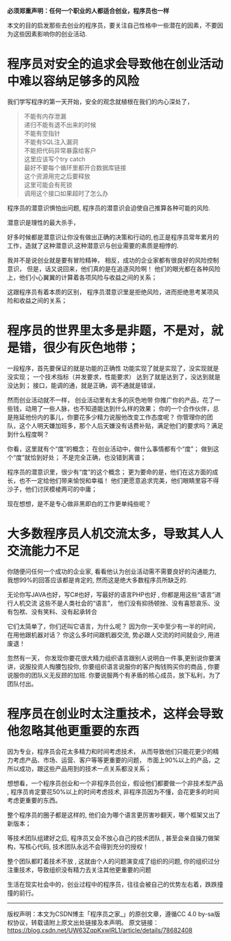 
**必须郑重声明：任何一个职业的人都适合创业，程序员也一样**

本文的目的启发那些去创业的程序员，要关注自己性格中一些潜在的因素，不要因为这些因素影响你的创业活动.

# 程序员对安全的追求会导致他在创业活动中难以容纳足够多的风险

我们学写程序的第一天开始，安全的观念就植根在我们的内心深处了，

>不能有内存泄漏<br>
>递归不能有退不出来的时候<br/>
>不能有空指针<br/>
>不能有SQL注入漏洞<br/>
>不能把代码异常暴露给客户<br/>
>这里应该写个try catch<br/>
>最好不要每个循环里都开合数据库链接<br/>
>这个资源用完之后要释放<br/>
>这里可能会有死锁<br/>
>调用这个接口如果超时了怎么办<br/>

程序员的潜意识惧怕出问题, 程序员的潜意识会迫使自己推算各种可能的风险.

潜意识是理性的最大杀手，

好多时候都是潜意识让你没有做出正确的决策和行动的,也正是程序员常年累月的工作，造就了这种潜意识,这种潜意识与创业需要的素质是相悖的.

我并不是说创业就是要有冒险精神， 相反，成功的企业家都有很良好的风险控制意识， 但是，话又说回来，他们真的是在追逐风险啊！ 他们的眼光都在各种风险上，他们小心翼翼的计算着各项风险与收益之间的关系；


这跟程序员有着本质的区别， 程序员潜意识里是拒绝风险，进而拒绝思考某项风险和收益之间的关系； 

# 程序员的世界里太多是非题，不是对，就是错，很少有灰色地带；


一段程序，首先要保证的就是功能的正确性 功能实现了就是实现了，没实现就是没实现； 一个技术指标（并发要求，性能要求） 
达到了就是达到了，没达到就是没达到； 接口，能调的通，就是正确，调不通就是错误，


然而创业活动就不一样， 创业活动里有太多的灰色地带 你推广你的产品，花了一些钱，动用了一些人脉，也不知道能达到什么样的效果； 你的一个合作伙伴，总是拖延他份内的事儿，你要花多少精力说服他改变工作态度呢？ 你管理你的团队，这个人明天嫌加班多，那个人后天嫌没有话费补贴，满足他们的要求吗？满足到什么程度啊？


你看，这里就有个“度”的概念； 在创业活动中，做什么事情都有个“度”； 做到这个“度”就恰到好处； 不是完全正确，也没错到离谱；

程序员的潜意识里，很少有“度”的这个概念； 更为要命的是，他们在这方面的成长，也不一定给他们带来愉悦和幸福！ 他们更愿意追求完美，他们眼睛里容不得沙子，他们讨厌模棱两可的中庸；

现在想想，是不是专心做非黑即白的工作更单纯些呢？


# 大多数程序员人机交流太多，导致其人人交流能力不足


你随便问任何一个成功的企业家, 看看他认为创业活动需不需要良好的沟通能力, 我想99%的回答应该都是肯定的, 然而这是绝大多数程序员所缺乏的.


无论你写JAVA也好，写C#也好，写最好的语言PHP也好 , 你都是用这些“语言”进行人机交流 这些不是人类社会的“语言”， 他们没有抑扬顿挫、没有喜怒哀乐、没有包袱、没有笑料、没有起承转合

它们太简单了，你们还叫它语言，为什么呢？ 因为你一天中至少有一半的时间，在用他跟机器对话？ 你这么多时间跟机器交流, 势必跟人交流的时间就会少, 用进废退！

忽然有一天， 你发现你要花很大精力组织语言跟别人说明白一件事,更别说你要演讲，说服投资人掏腰包投你, 你要组织语言说服你的客户掏钱购买你的商品 , 你要说服你的团队义无反顾的加班. 你要说服两个有矛盾的核心成员，放下私利，为了团队付出。


# 程序员在创业时太注重技术，这样会导致他忽略其他更重要的东西


因为专业，程序员会花太多精力和时间考虑技术， 从而导致他们只能花更少的精力考虑产品、市场、运营、客户等等更重要的问题， 市面上90%以上的产品，之所以成功，跟这些产品用到的技术一点关系都没关系；

想想看，一个程序员创业和一个非程序员创业，假设他们都要做一个非技术型产品 , 程序员肯定要花50%以上的时间考虑技术, 非程序员因为不懂，会花更多的时间考虑更重要的东西。

整个程序员的圈子都是这样的, 他们会为哪个语言更厉害吵翻天，哪个框架又出了新版本；

等技术团队组建好之后, 程序员又会不放心自己的技术团队 , 甚至会亲自操刀做架构，写核心代码, 技术团队永远不会得到充分的授权！ 

整个团队都盯着技术不放 , 这就由个人的问题演变成了组织的问题, 你的组织过分注重技术，导致组织没有精力去关注其他更重要的问题

生活在现实社会中的，创业过程中的程序员，往往会被自己的优势左右着，跌跌撞撞的前行。

--------------------- 

版权声明：本文为CSDN博主「程序员之家_」的原创文章，遵循CC 4.0 by-sa版权协议，转载请附上原文出处链接及本声明。
原文链接：https://blog.csdn.net/UW63ZqpKxwlRL1/article/details/78682408